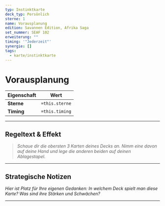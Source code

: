 ```yaml
---
typ: Instinktkarte
deck_typ: Persönlich
sterne: 1
name: Vorausplanung
edition: Savannen Edition, Afrika Saga
set_nummer: SEAF 102
erweiterung: ""
timing: '"Jederzeit"'
synergie: []
tags:
  - karte/instinktkarte
---
```


# Vorausplanung

| Eigenschaft | Wert |
|---|---|
| **Sterne** | `=this.sterne` |
| **Timing** | `=this.timing` |

---
## Regeltext & Effekt

> *Schaue dir die obersten 3 Karten deines Decks an. Nimm eine davon auf deine Hand und lege die anderen beiden auf deinen Ablagestapel.*

---
## Strategische Notizen

*Hier ist Platz für Ihre eigenen Gedanken: In welchem Deck spielt man diese Karte? Was sind ihre Stärken und Schwächen?*

---
